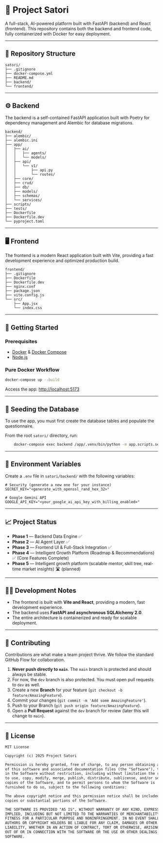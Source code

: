 # 🧠 Project Satori

A full-stack, AI-powered platform built with FastAPI (backend) and React (frontend). This repository contains both the backend and frontend code, fully containerized with Docker for easy deployment.

---

## 📂 Repository Structure

```plaintext
satori/
├── .gitignore
├── docker-compose.yml
├── README.md
├── backend/
└── frontend/
```

---

## ⚙️ Backend

The backend is a self-contained FastAPI application built with Poetry for dependency management and Alembic for database migrations.

```plaintext
backend/
├── alembic/
├── alembic.ini
├── app/
│   ├── ai/
│   │   ├── agents/
│   │   └── models/
│   ├── api/
│   │   └── v1/
│   │       ├── api.py
│   │       └── routes/
│   ├── core/
│   ├── crud/
│   ├── db/
│   ├── models/
│   ├── schemas/
│   └── services/
├── scripts/
├── tests/
├── Dockerfile
├── Dockerfile.dev
└── pyproject.toml
```

---

## 🖥️ Frontend

The frontend is a modern React application built with Vite, providing a fast development experience and optimized production build.

```plaintext
frontend/
├── .gitignore
├── Dockerfile
├── Dockerfile.dev
├── nginx.conf
├── package.json
├── vite.config.js
└── src/
    ├── App.jsx
    └── index.css
```

---

## 🚀 Getting Started

### Prerequisites

- [Docker](https://docs.docker.com/get-docker/) & [Docker Compose](https://docs.docker.com/compose/)
- [Node.js](https://nodejs.org/)

### Pure Docker Workflow

```bash
docker-compose up --build
```

Access the app: [http://localhost:5173](http://localhost:5173)

---

## 🌱 Seeding the Database

To use the app, you must first create the database tables and populate the questionnaire.

From the root `satori/` directory, run:

```bash
    docker-compose exec backend /app/.venv/bin/python -m app.scripts.seed_questionnaire
```
<!--  -->
---

## 🔑 Environment Variables

Create a `.env` file in `satori/backend/` with the following variables:

```env
# Security (generate a new one for your instance)
SECRET_KEY="<generate_with_openssl_rand_hex_32>"

# Google Gemini API
GOOGLE_API_KEY="<your_google_ai_api_key_with_billing_enabled>"
```

---

## 📈 Project Status

- **Phase 1** — Backend Data Engine ✅
- **Phase 2** — AI Agent Layer ✅
- **Phase 3** — Frontend UI & Full-Stack Integration ✅
- **Phase 4** — Intelligent Growth Platform (Roadmap & Recommendations) ✅ (Core Features Complete)
- **Phase 5** — Intelligent growth platform (scalable mentor, skill tree, real-time market insights) 🛣️ (planned)

---

## 🧑‍💻 Development Notes

- The frontend is built with **Vite and React**, providing a modern, fast development experience.
- The backend uses **FastAPI and asynchronous SQLAlchemy 2.0**.
- The entire architecture is containerized and ready for scalable deployment.

---

## 🤝 Contributing

Contributions are what make a team project thrive. We follow the standard GitHub Flow for collaboration.

1. **Never push directly to `main`**. The `main` branch is protected and should always be stable.
2. For now, the `dev` branch is also protected. You must open pull requests to `dev` as well.
3. Create a new **Branch** for your feature (`git checkout -b feature/AmazingFeature`).
4. Commit your changes (`git commit -m 'Add some AmazingFeature'`).
5. Push to your Branch (`git push origin feature/AmazingFeature`).
6. Open a **Pull Request** against the `dev` branch for review (later this will change to `main`).

---

## 📜 License

```txt
MIT License

Copyright (c) 2025 Project Satori

Permission is hereby granted, free of charge, to any person obtaining a copy
of this software and associated documentation files (the "Software"), to deal
in the Software without restriction, including without limitation the rights
to use, copy, modify, merge, publish, distribute, sublicense, and/or sell
copies of the Software, and to permit persons to whom the Software is
furnished to do so, subject to the following conditions:

The above copyright notice and this permission notice shall be included in all
copies or substantial portions of the Software.

THE SOFTWARE IS PROVIDED "AS IS", WITHOUT WARRANTY OF ANY KIND, EXPRESS OR
IMPLIED, INCLUDING BUT NOT LIMITED TO THE WARRANTIES OF MERCHANTABILITY,
FITNESS FOR A PARTICULAR PURPOSE AND NONINFRINGEMENT. IN NO EVENT SHALL THE
AUTHORS OR COPYRIGHT HOLDERS BE LIABLE FOR ANY CLAIM, DAMAGES OR OTHER
LIABILITY, WHETHER IN AN ACTION OF CONTRACT, TORT OR OTHERWISE, ARISING FROM,
OUT OF OR IN CONNECTION WITH THE SOFTWARE OR THE USE OR OTHER DEALINGS IN THE
SOFTWARE.
```
